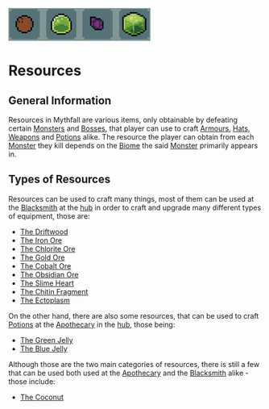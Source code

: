 ![Resources](../../images/items/resources.png)
# Resources

## General Information
Resources in Mythfall are various items, only obtainable by defeating certain [Monsters]() and [Bosses](), that player can use to craft [Armours](../armours/armours.md), [Hats](../hats/hats.md), [Weapons](../weapons/weapons.md) and [Potions](../potions/potions.md) alike.
The resource the player can obtain from each [Monster]() they kill depends on the [Biome]() the said [Monster]() primarily appears in.

## Types of Resources
Resources can be used to craft many things, most of them can be used at the [Blacksmith]() at the [hub]() in order to craft and upgrade many different types of equipment, those are:
- [The Driftwood](./driftwood.md)
- [The Iron Ore](./ironO.md)
- [The Chlorite Ore](./chloriteO.md)
- [The Gold Ore](./goldO.md)
- [The Cobalt Ore](./cobaltO.md)
- [The Obsidian Ore](./obsidianO.md)
- [The Slime Heart](./slimeHeart.md)
- [The Chitin Fragment](./chitinFragment.md)
- [The Ectoplasm](./ectoplasm.md)

On the other hand, there are also some resources, that can be used to craft [Potions](../consumables/potions.md) at the [Apothecary]() in the [hub](), those being:
- [The Green Jelly](./GJelly.md)
- [The Blue Jelly](./BJelly.md)

Although those are the two main categories of resources, there is still a few that can be used both used at the [Apothecary]() and the [Blacksmith]() alike - those include:
- [The Coconut](./coconut.md)
